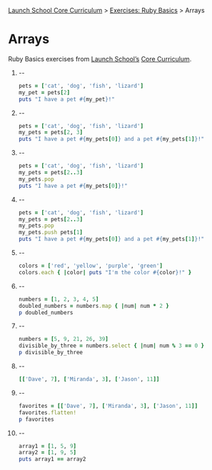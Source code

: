 [Launch School Core Curriculum](/README.md) >
[Exercises: Ruby Basics](/exercises/ruby_basics/ruby_basics_contents.md) >
Arrays

# Arrays

Ruby Basics exercises from [Launch School’s](https://launchschool.com) [Core Curriculum](https://launchschool.com/courses).

1.  --
    ```ruby
    pets = ['cat', 'dog', 'fish', 'lizard']
    my_pet = pets[2]
    puts "I have a pet #{my_pet}!"
    ```
2.  --
    ```ruby
    pets = ['cat', 'dog', 'fish', 'lizard']
    my_pets = pets[2, 3]
    puts "I have a pet #{my_pets[0]} and a pet #{my_pets[1]}!"
    ```
3.  --
    ```ruby
    pets = ['cat', 'dog', 'fish', 'lizard']
    my_pets = pets[2..3]
    my_pets.pop
    puts "I have a pet #{my_pets[0]}!"
    ```
4.  --
    ```ruby
    pets = ['cat', 'dog', 'fish', 'lizard']
    my_pets = pets[2..3]
    my_pets.pop
    my_pets.push pets[1]
    puts "I have a pet #{my_pets[0]} and a pet #{my_pets[1]}!"
    ```
5.  --
    ```ruby
    colors = ['red', 'yellow', 'purple', 'green']
    colors.each { |color| puts "I'm the color #{color}!" }
    ```
6.  --
    ```ruby
    numbers = [1, 2, 3, 4, 5]
    doubled_numbers = numbers.map { |num| num * 2 }
    p doubled_numbers
    ```
7.  --
    ```ruby
    numbers = [5, 9, 21, 26, 39]
    divisible_by_three = numbers.select { |num| num % 3 == 0 }
    p divisible_by_three
    ```
8.  --
    ```ruby
    [['Dave', 7], ['Miranda', 3], ['Jason', 11]]
    ```
9.  --
    ```ruby
    favorites = [['Dave', 7], ['Miranda', 3], ['Jason', 11]]
    favorites.flatten!
    p favorites
    ```
10. --
    ```ruby
    array1 = [1, 5, 9]
    array2 = [1, 9, 5]
    puts array1 == array2
    ```

